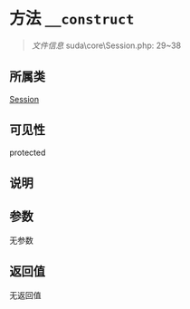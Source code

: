 # 方法 `__construct`

> *文件信息* suda\core\Session.php: 29~38

## 所属类 

[Session](../Session.md)

## 可见性

protected

## 说明



## 参数


无参数


## 返回值

无返回值
